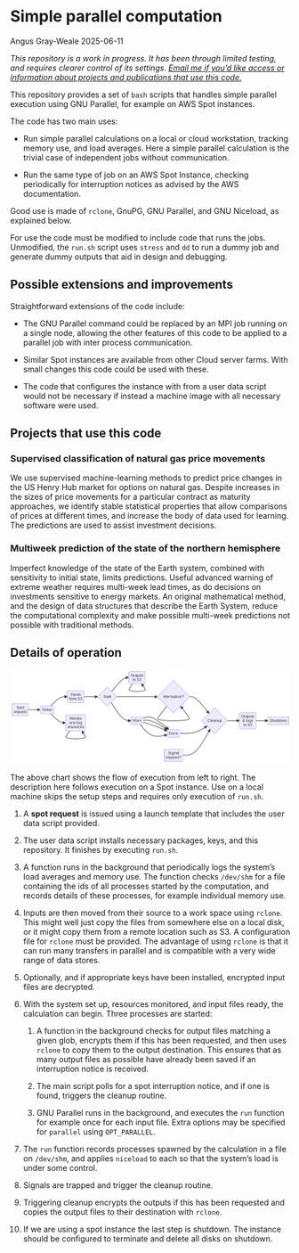 # Simple parallel computation
Angus Gray-Weale
2025-06-11

*This repository is a work in progress. It has been through limited
testing, and requires clearer control of its settings. [Email me if
you’d like access or information about projects and publications that
use this code.](mailto:github.com.h3com@passmail.net)*

This repository provides a set of `bash` scripts that handles simple
parallel execution using GNU Parallel, for example on AWS Spot
instances.

The code has two main uses:

- Run simple parallel calculations on a local or cloud workstation,
  tracking memory use, and load averages. Here a simple parallel
  calculation is the trivial case of independent jobs without
  communication.

- Run the same type of job on an AWS Spot Instance, checking
  periodically for interruption notices as advised by the AWS
  documentation.

Good use is made of `rclone`, GnuPG, GNU Parallel, and GNU Niceload, as
explained below.

For use the code must be modified to include code that runs the jobs.
Unmodified, the `run.sh` script uses `stress` and `dd` to run a dummy
job and generate dummy outputs that aid in design and debugging.

## Possible extensions and improvements

Straightforward extensions of the code include:

- The GNU Parallel command could be replaced by an MPI job running on a
  single node, allowing the other features of this code to be applied to
  a parallel job with inter process communication.

- Similar Spot instances are available from other Cloud server farms.
  With small changes this code could be used with these.

- The code that configures the instance with from a user data script
  would not be necessary if instead a machine image with all necessary
  software were used.

## Projects that use this code

### Supervised classification of natural gas price movements

We use supervised machine-learning methods to predict price changes in
the US Henry Hub market for options on natural gas. Despite increases in
the sizes of price movements for a particular contract as maturity
approaches, we identify stable statistical properties that allow
comparisons of prices at different times, and increase the body of data
used for learning. The predictions are used to assist investment
decisions.

### Multiweek prediction of the state of the northern hemisphere

Imperfect knowledge of the state of the Earth system, combined with
sensitivity to initial state, limits predictions. Useful advanced
warning of extreme weather requires multi-week lead times, as do
decisions on investments sensitive to energy markets. An original
mathematical method, and the design of data structures that describe the
Earth System, reduce the computational complexity and make possible
multi-week predictions not possible with traditional methods.

## Details of operation

![Execution](run.png)

The above chart shows the flow of execution from left to right. The
description here follows execution on a Spot instance. Use on a local
machine skips the setup steps and requires only execution of `run.sh`.

1.  A **spot request** is issued using a launch template that includes
    the user data script provided.

2.  The user data script installs necessary packages, keys, and this
    repository. It finishes by executing `run.sh`.

3.  A function runs in the background that periodically logs the
    system’s load averages and memory use. The function checks
    `/dev/shm` for a file containing the ids of all processes started by
    the computation, and records details of these processes, for example
    individual memory use.

4.  Inputs are then moved from their source to a work space using
    `rclone`. This might well just copy the files from somewhere else on
    a local disk, or it might copy them from a remote location such as
    S3. A configuration file for `rclone` must be provided. The
    advantage of using `rclone` is that it can run many transfers in
    parallel and is compatible with a very wide range of data stores.

5.  Optionally, and if appropriate keys have been installed, encrypted
    input files are decrypted.

6.  With the system set up, resources monitored, and input files ready,
    the calculation can begin. Three processes are started:

    1.  A function in the background checks for output files matching a
        given glob, encrypts them if this has been requested, and then
        uses `rclone` to copy them to the output destination. This
        ensures that as many output files as possible have already been
        saved if an interruption notice is received.

    2.  The main script polls for a spot interruption notice, and if one
        is found, triggers the cleanup routine.

    3.  GNU Parallel runs in the background, and executes the `run`
        function for example once for each input file. Extra options may
        be specified for `parallel` using `OPT_PARALLEL`.

7.  The `run` function records processes spawned by the calculation in a
    file on `/dev/shm`, and applies `niceload` to each so that the
    system’s load is under some control.

8.  Signals are trapped and trigger the cleanup routine.

9.  Triggering cleanup encrypts the outputs if this has been requested
    and copies the output files to their destination with `rclone`.

10. If we are using a spot instance the last step is shutdown. The
    instance should be configured to terminate and delete all disks on
    shutdown.

